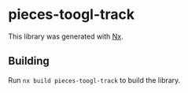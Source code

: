 # pieces-toogl-track

This library was generated with [Nx](https://nx.dev).

## Building

Run `nx build pieces-toogl-track` to build the library.
